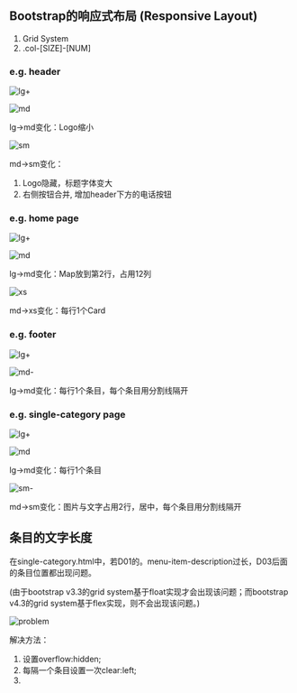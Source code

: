 ## Bootstrap的响应式布局 (Responsive Layout)

1. Grid System
2. .col-[SIZE]-[NUM]

### e.g. header

![lg+](images/header-lg.png)

![md](images/header-md.png)

lg->md变化：Logo缩小

![sm](images/header-sm.png)

md->sm变化：
1. Logo隐藏，标题字体变大
2. 右侧按钮合并, 增加header下方的电话按钮

### e.g. home page

![lg+](images/home-page-lg.png)

![md](images/home-page-md.png)

lg->md变化：Map放到第2行，占用12列

![xs](images/home-page-xs.png)

md->xs变化：每行1个Card

### e.g. footer

![lg+](images/footer-lg.png)

![md-](images/footer-md.png)

lg->md变化：每行1个条目，每个条目用分割线隔开

### e.g. single-category page

![lg+](images/single-category-lg.png)

![md](images/single-category-md.png)

lg->md变化：每行1个条目

![sm-](images/single-category-sm.png)

md->sm变化：图片与文字占用2行，居中，每个条目用分割线隔开


## 条目的文字长度

在single-category.html中，若D01的。menu-item-description过长，D03后面的条目位置都出现问题。

(由于bootstrap v3.3的grid system基于float实现才会出现该问题；而bootstrap v4.3的grid system基于flex实现，则不会出现该问题。)

![problem](images/entry-text-too-long.png)

解决方法：
1. 设置overflow:hidden;
2. 每隔一个条目设置一次clear:left;
3. <div class="clearfix visible-lg-block visible-md-block"></div>

